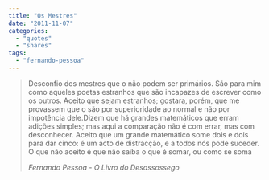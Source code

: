 ```yaml
---
title: "Os Mestres"
date: "2011-11-07"
categories:
  - "quotes"
  - "shares"
tags:
  - "fernando-pessoa"
---
```


> Desconfio dos mestres que o não podem ser primários. São para mim como aqueles poetas estranhos que são incapazes de escrever como os outros. Aceito que sejam estranhos; gostara, porém, que me provassem que o são por superioridade ao normal e não por impotência dele.Dizem que há grandes matemáticos que erram adições simples; mas aqui a comparação não é com errar, mas com desconhecer. Aceito que um grande matemático some dois e dois para dar cinco: é um acto de distracção, e a todos nós pode suceder. O que não aceito é que não saiba o que é somar, ou como se soma
>
> <cite>Fernando Pessoa - O Livro do Desassossego</cite>
